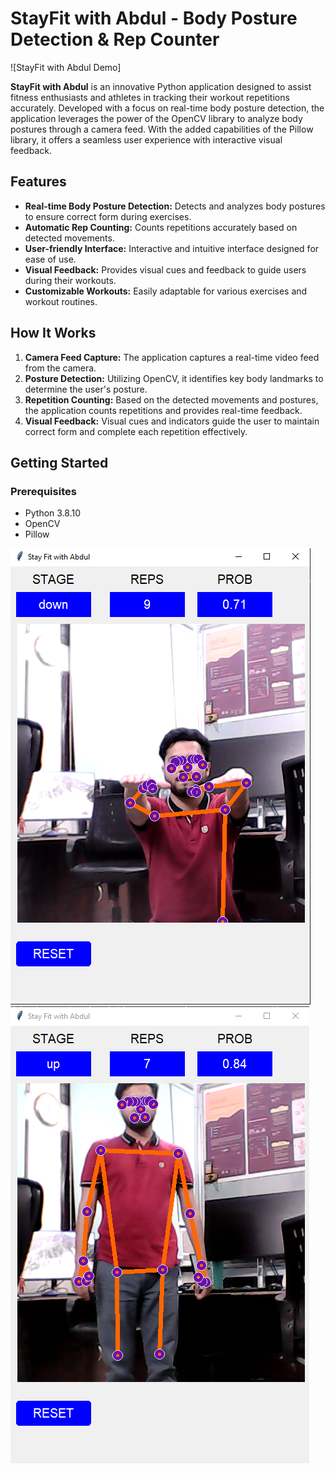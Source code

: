 # StayFit with Abdul - Body Posture Detection & Rep Counter

![StayFit with Abdul Demo]

**StayFit with Abdul** is an innovative Python application designed to assist fitness enthusiasts and athletes in tracking their workout repetitions accurately. Developed with a focus on real-time body posture detection, the application leverages the power of the OpenCV library to analyze body postures through a camera feed. With the added capabilities of the Pillow library, it offers a seamless user experience with interactive visual feedback.

## Features

- **Real-time Body Posture Detection:** Detects and analyzes body postures to ensure correct form during exercises.
- **Automatic Rep Counting:** Counts repetitions accurately based on detected movements.
- **User-friendly Interface:** Interactive and intuitive interface designed for ease of use.
- **Visual Feedback:** Provides visual cues and feedback to guide users during their workouts.
- **Customizable Workouts:** Easily adaptable for various exercises and workout routines.

## How It Works

1. **Camera Feed Capture:** The application captures a real-time video feed from the camera.
2. **Posture Detection:** Utilizing OpenCV, it identifies key body landmarks to determine the user's posture.
3. **Repetition Counting:** Based on the detected movements and postures, the application counts repetitions and provides real-time feedback.
4. **Visual Feedback:** Visual cues and indicators guide the user to maintain correct form and complete each repetition effectively.

## Getting Started

### Prerequisites

- Python 3.8.10
- OpenCV
- Pillow





![1](https://github.com/Abdul-Rehman-Astro/Stayfit/blob/main/Project%20photos/3.png)
![2](https://github.com/Abdul-Rehman-Astro/Stayfit/blob/main/Project%20photos/2.png)
